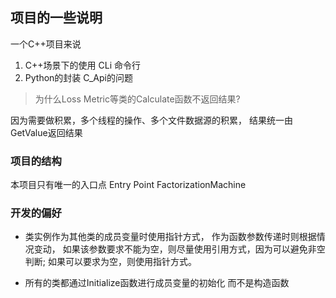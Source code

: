 ## 项目的一些说明
一个C++项目来说
1. C++场景下的使用 CLi 命令行
2. Python的封装 C_Api的问题



> 为什么Loss Metric等类的Calculate函数不返回结果?
>
因为需要做积累，多个线程的操作、多个文件数据源的积累，
结果统一由GetValue返回结果



### 项目的结构
本项目只有唯一的入口点 Entry Point
FactorizationMachine
 
 
### 开发的偏好
* 类实例作为其他类的成员变量时使用指针方式，
作为函数参数传递时则根据情况变动，
如果该参数要求不能为空，则尽量使用引用方式，因为可以避免非空判断;
如果可以要求为空，则使用指针方式。

* 所有的类都通过Initialize函数进行成员变量的初始化 
而不是构造函数

